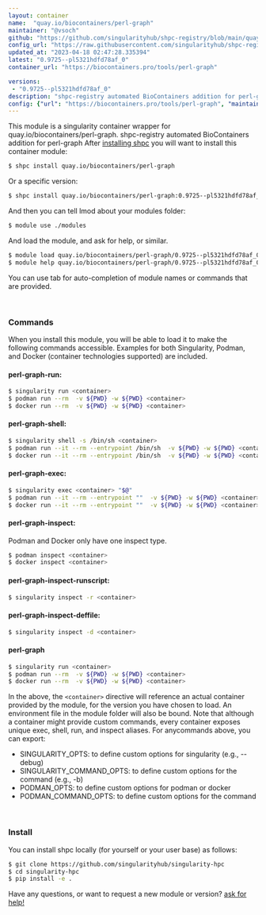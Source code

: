 ```yaml
---
layout: container
name:  "quay.io/biocontainers/perl-graph"
maintainer: "@vsoch"
github: "https://github.com/singularityhub/shpc-registry/blob/main/quay.io/biocontainers/perl-graph/container.yaml"
config_url: "https://raw.githubusercontent.com/singularityhub/shpc-registry/main/quay.io/biocontainers/perl-graph/container.yaml"
updated_at: "2023-04-18 02:47:28.335394"
latest: "0.9725--pl5321hdfd78af_0"
container_url: "https://biocontainers.pro/tools/perl-graph"

versions:
 - "0.9725--pl5321hdfd78af_0"
description: "shpc-registry automated BioContainers addition for perl-graph"
config: {"url": "https://biocontainers.pro/tools/perl-graph", "maintainer": "@vsoch", "description": "shpc-registry automated BioContainers addition for perl-graph", "latest": {"0.9725--pl5321hdfd78af_0": "sha256:12bddd0a13f2c6e9603806d960f22e045cd82f267cf904561e33554322c9ed0e"}, "tags": {"0.9725--pl5321hdfd78af_0": "sha256:12bddd0a13f2c6e9603806d960f22e045cd82f267cf904561e33554322c9ed0e"}, "docker": "quay.io/biocontainers/perl-graph"}
---
```


This module is a singularity container wrapper for quay.io/biocontainers/perl-graph.
shpc-registry automated BioContainers addition for perl-graph
After [installing shpc](#install) you will want to install this container module:


```bash
$ shpc install quay.io/biocontainers/perl-graph
```

Or a specific version:

```bash
$ shpc install quay.io/biocontainers/perl-graph:0.9725--pl5321hdfd78af_0
```

And then you can tell lmod about your modules folder:

```bash
$ module use ./modules
```

And load the module, and ask for help, or similar.

```bash
$ module load quay.io/biocontainers/perl-graph/0.9725--pl5321hdfd78af_0
$ module help quay.io/biocontainers/perl-graph/0.9725--pl5321hdfd78af_0
```

You can use tab for auto-completion of module names or commands that are provided.

<br>

### Commands

When you install this module, you will be able to load it to make the following commands accessible.
Examples for both Singularity, Podman, and Docker (container technologies supported) are included.

#### perl-graph-run:

```bash
$ singularity run <container>
$ podman run --rm  -v ${PWD} -w ${PWD} <container>
$ docker run --rm  -v ${PWD} -w ${PWD} <container>
```

#### perl-graph-shell:

```bash
$ singularity shell -s /bin/sh <container>
$ podman run --it --rm --entrypoint /bin/sh  -v ${PWD} -w ${PWD} <container>
$ docker run --it --rm --entrypoint /bin/sh  -v ${PWD} -w ${PWD} <container>
```

#### perl-graph-exec:

```bash
$ singularity exec <container> "$@"
$ podman run --it --rm --entrypoint ""  -v ${PWD} -w ${PWD} <container> "$@"
$ docker run --it --rm --entrypoint ""  -v ${PWD} -w ${PWD} <container> "$@"
```

#### perl-graph-inspect:

Podman and Docker only have one inspect type.

```bash
$ podman inspect <container>
$ docker inspect <container>
```

#### perl-graph-inspect-runscript:

```bash
$ singularity inspect -r <container>
```

#### perl-graph-inspect-deffile:

```bash
$ singularity inspect -d <container>
```



#### perl-graph

```bash
$ singularity run <container>
$ podman run --rm  -v ${PWD} -w ${PWD} <container>
$ docker run --rm  -v ${PWD} -w ${PWD} <container>
```


In the above, the `<container>` directive will reference an actual container provided
by the module, for the version you have chosen to load. An environment file in the
module folder will also be bound. Note that although a container
might provide custom commands, every container exposes unique exec, shell, run, and
inspect aliases. For anycommands above, you can export:

 - SINGULARITY_OPTS: to define custom options for singularity (e.g., --debug)
 - SINGULARITY_COMMAND_OPTS: to define custom options for the command (e.g., -b)
 - PODMAN_OPTS: to define custom options for podman or docker
 - PODMAN_COMMAND_OPTS: to define custom options for the command

<br>

### Install

You can install shpc locally (for yourself or your user base) as follows:

```bash
$ git clone https://github.com/singularityhub/singularity-hpc
$ cd singularity-hpc
$ pip install -e .
```

Have any questions, or want to request a new module or version? [ask for help!](https://github.com/singularityhub/singularity-hpc/issues)